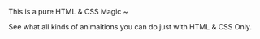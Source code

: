 This is a pure HTML & CSS Magic ~

See what all kinds of animaitions you can do just with HTML & CSS Only.
